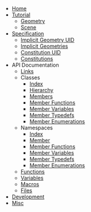 - [Home](index.md)
- [Tutorial](tutorial/index.md)
    - [Geometry](tutorial/geometry.md)
    - [Scene](tutorial/scene.md)
- [Specification](specification/index.md)
    - [Implicit Geometry UID](specification/implicit_geometry_uid.md)
    - [Implicit Geometries](specification/implicit_geometries/)
    - [Constitution UID](specification/constitution_uid.md)
    - [Constitutions](specification/constitutions/)
- API Documentation
    - [Links](Libuipc/links.md)
    - Classes
        - [Index](Libuipc/classes.md)
        - [Hierarchy](Libuipc/hierarchy.md)
        - [Members](Libuipc/class_members.md)
        - [Member Functions](Libuipc/class_member_functions.md)
        - [Member Variables](Libuipc/class_member_variables.md)
        - [Member Typedefs](Libuipc/class_member_typedefs.md)
        - [Member Enumerations](Libuipc/class_member_enums.md)
    - Namespaces
        - [Index](Libuipc/namespaces.md)
        - [Member](Libuipc/namespace_members.md)
        - [Member Functions](Libuipc/namespace_member_functions.md)
        - [Member Variables](Libuipc/namespace_member_variables.md)
        - [Member Typedefs](Libuipc/namespace_member_typedefs.md)
        - [Member Enumerations](Libuipc/namespace_member_enums.md)
    - [Functions](Libuipc/functions.md)
    - [Variables](Libuipc/variables.md)
    - [Macros](Libuipc/macros.md)
    - [Files](Libuipc/files.md)
- [Development](development/index.md)
- [Misc](misc/)
